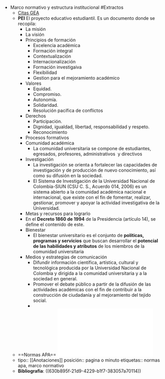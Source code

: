 - Marco normativo y estructura institucional #Extractos
	- [Citas GEA](https://sites.google.com/unal.edu.co/gea-unal-sede-medellin/citas-gea)
	- **PEI** El proyecto educativo estudiantil. Es un documento donde se recopila:
		- La misión
		- La visión
		- Principios de formación
			- Excelencia académica
			- Formación integral
			- Contextualización
			- Internacionalización
			- Formación investigaiva
			- Flexibilidad
			- Gestion para el mejoramiento académico
		- Valores
			- Equidad.
			- Compromiso.
			- Autonomía.
			- Solidaridad.
			- Resolución pacífica de conflictos
		- Derechos
			- Participación.
			- Dignidad, igualdad, libertad, responsabilidad y respeto.
			- Reconocimiento
		- Procesos formativos
		- Comunidad académica
			- La comunidad universitaria se compone de estudiantes, egresados, profesores, administrativos  y directivos
		- Investigación
			- La investigación se orienta a fortalecer las capacidades de investigación y de producción de nuevo conocimiento, así como su difusión en la sociedad.
			- El Sistema de Investigación de la Universidad Nacional de Colombia-SIUN (CSU C. S., Acuerdo 014, 2006) es un sistema abierto a la comunidad académica nacional e internacional, que existe con el fin de fomentar, realizar, gestionar, promover y apoyar la actividad investigativa de la Universidad.
		- Metas y recursos para lograrlo
		- En el **Decreto 1860 de 1994** de la Presidencia (artículo 14), se define el contenido de este.
		- Bienestar
			- El bienestar universitario es el conjunto de **políticas, programas y servicios** que buscan desarrollar el **potencial de las habilidades y atributos** de los miembros de la comunidad universitaria
		- Medios y estrategias de comunicación
			- Difundir información científica, artística, cultural y tecnológica producida por la Universidad Nacional de Colombia y dirigida a la comunidad universitaria y a la sociedad en general.
			- Promover el debate público a partir de la difusión de las actividades académicas con el fin de contribuir a la construcción de ciudadanía y al mejoramiento del tejido social.
			-
	- ==Normas APA== ![Guía Manual APA 7a Edición.pdf](../assets/Guía_Manual_APA_7a_Edición_1663510125868_0.pdf)
	- tipo:: [[Anotaciones]]
	  posición:: pagina o minuto
	  etiquetas:: normas apa, marco normativo
	- **Bibliografia**: ((630b895f-21d9-4229-b1f7-383057a70114))